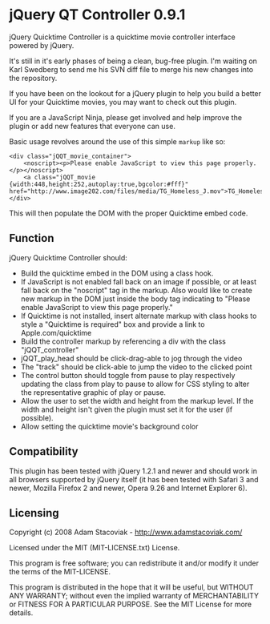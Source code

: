 jQuery QT Controller 0.9.1
======================================

jQuery Quicktime Controller is a quicktime movie controller interface powered by jQuery.

It's still in it's early phases of being a clean, bug-free plugin. I'm waiting on Karl Swedberg to send me his SVN diff file to merge his new changes into the repository.

If you have been on the lookout for a jQuery plugin to help you build a better UI for your Quicktime movies, you may want to check out this plugin.

If you are a JavaScript Ninja, please get involved and help improve the plugin or add new features that everyone can use.


Basic usage revolves around the use of this simple `markup` like so:

	<div class="jQQT_movie_container">
		<noscript><p>Please enable JavaScript to view this page properly.</p></noscript>
		<a class="jQQT_movie {width:448,height:252,autoplay:true,bgcolor:#fff}" href="http://www.image202.com/files/media/TG_Homeless_J.mov">TG_Homeless_J.mov</a>
	</div>

This will then populate the DOM with the proper Quicktime embed code.

Function
---------

jQuery Quicktime Controller should:

* Build the quicktime embed in the DOM using a class hook.
* If JavaScript is not enabled fall back on an image if possible, or at least fall back on the "noscript" tag in the markup. Also would like to create new markup in the DOM just inside the body tag indicating to "Please enable JavaScript to view this page properly."
* If Quicktime is not installed, insert alternate markup with class hooks to style a "Quicktime is required" box and provide a link to Apple.com/quicktime
* Build the controller markup by referencing a div with the class "jQQT_controller"
* jQQT_play_head should be click-drag-able to jog through the video
* The "track" should be click-able to jump the video to the clicked point
* The control button should toggle from pause to play respectively updating the class from play to pause to allow for CSS styling to alter the representative graphic of play or pause.
* Allow the user to set the width and height from the markup level. If the width and height isn't given the plugin must set it for the user (if possible).
* Allow setting the quicktime movie's background color

Compatibility
-------------

This plugin has been tested with jQuery 1.2.1 and newer and should work in all browsers supported by jQuery itself (it has been tested with Safari 3 and newer, Mozilla Firefox 2 and newer, Opera 9.26 and Internet Explorer 6).

Licensing
---------

Copyright (c) 2008 Adam Stacoviak - http://www.adamstacoviak.com/

Licensed under the MIT (MIT-LICENSE.txt) License.

This program is free software; you can redistribute it and/or modify
it under the terms of the MIT-LICENSE.

This program is distributed in the hope that it will be useful,
but WITHOUT ANY WARRANTY; without even the implied warranty of
MERCHANTABILITY or FITNESS FOR A PARTICULAR PURPOSE. See the
MIT License for more details.